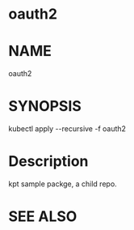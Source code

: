 oauth2
==================================================

# NAME

  oauth2

# SYNOPSIS

  kubectl apply --recursive -f oauth2

# Description

kpt sample packge, a child repo.

# SEE ALSO

